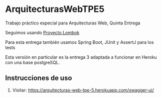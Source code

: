 # ArquitecturasWebTPE5
Trabajo práctico especial para Arquitecturas Web, Quinta Entrega

Seguimos usando [Proyecto Lombok](https://projectlombok.org/)

Para esta entrega también usamos Spring Boot, JUnit y AssertJ para los tests

Esta versión en particular es la entrega 3 adaptada a funcionar en Heroku con una base postgreSQL.

## Instrucciones de uso

1. Visitar: https://arquitecturas-web-tpe-5.herokuapp.com/swagger-ui/

